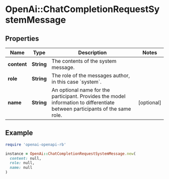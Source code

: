 # OpenAi::ChatCompletionRequestSystemMessage

## Properties

| Name | Type | Description | Notes |
| ---- | ---- | ----------- | ----- |
| **content** | **String** | The contents of the system message. |  |
| **role** | **String** | The role of the messages author, in this case &#x60;system&#x60;. |  |
| **name** | **String** | An optional name for the participant. Provides the model information to differentiate between participants of the same role. | [optional] |

## Example

```ruby
require 'openai-openapi-rb'

instance = OpenAi::ChatCompletionRequestSystemMessage.new(
  content: null,
  role: null,
  name: null
)
```


